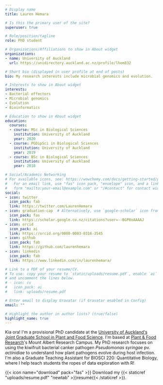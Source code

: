 ```yaml
---
# Display name
title: Lauren Hemara

# Is this the primary user of the site?
superuser: true

# Role/position/tagline
role: PhD student

# Organizations/Affiliations to show in About widget
organizations:
- name: University of Auckland
  url: https://unidirectory.auckland.ac.nz/profile/lhem832

# Short bio (displayed in user profile at end of posts)
bio: My research interests include microbial genomics and evolution.

# Interests to show in About widget
interests:
- Bacterial effectors
- Microbial genomics
- Evolution
- Bioinformatics

# Education to show in About widget
education:
  courses:
  - course: MSc in Biological Sciences
    institution: University of Auckland
    year: 2020
  - course: PGDipSci in Biological Sciences
    institution: University of Auckland
    year: 2019
  - course: BSc in Biological Sciences
    institution: University of Auckland
    year: 2018

# Social/Academic Networking
# For available icons, see: https://wowchemy.com/docs/getting-started/page-builder/#icons
#   For an email link, use "fas" icon pack, "envelope" icon, and a link in the
#   form "mailto:your-email@example.com" or "/#contact" for contact widget.
social:
- icon: twitter
  icon_pack: fab
  link: https://twitter.com/LaurenHemara
- icon: graduation-cap  # Alternatively, use `google-scholar` icon from `ai` icon pack
  icon_pack: fas
  link: https://scholar.google.co.nz/citations?user=--BGP8oAAAAJ
- icon: orcid
  icon_pack: ai
  link: https://orcid.org/0000-0003-0316-3545
- icon: github
  icon_pack: fab
  link: https://github.com/laurenhemara
- icon: linkedin
  icon_pack: fab
  link: https://www.linkedin.com/in/laurenhemara/

# Link to a PDF of your resume/CV.
# To use: copy your resume to `static/uploads/resume.pdf`, enable `ai` icons in `params.toml`, 
# and uncomment the lines below.
# - icon: cv
#   icon_pack: ai
#   link: uploads/resume.pdf

# Enter email to display Gravatar (if Gravatar enabled in Config)
email: ""

# Highlight the author in author lists? (true/false)
highlight_name: true
---
```


Kia ora! I'm a provisional PhD candidate at the [University of Auckland's Joint Graduate School in Plant and Food Science](https://www.auckland.ac.nz/en/science/our-research/jgs-plant-and-food-science.html/). I'm based at [Plant & Food Research](https://plantandfood.co.nz/)'s Mount Albert Research Campus. My PhD research focuses on using the kiwifruit bacterial canker pathogen *Pseudomonas syringae* pv. *actinidiae* to understand how plant pathogens evolve during host infection. I'm also a Graduate Teaching Assistant for BIOSCI 220: Quantitative Biology, where I help teach students the ropes of data exploration with R!

{{< icon name="download" pack="fas" >}} Download my {{< staticref "uploads/resume.pdf" "newtab" >}}resumé{{< /staticref >}}.